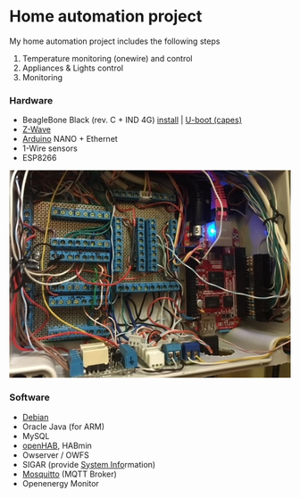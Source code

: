 
# Home automation project

My home automation project includes the following steps

1. Temperature monitoring (onewire) and control
2. Appliances & Lights control
3. Monitoring

### Hardware

- BeagleBone Black (rev. C + IND 4G) [install](https://github.com/div-co/home_automation/tree/master/beaglebone#install--reinstall-beaglebone) | [U-boot (capes)](https://github.com/div-co/home_automation/tree/master/beaglebone#configure-u-boot-cape)
- [Z-Wave](https://github.com/div-co/home_automation/tree/master/openhab/zwave)
- [Arduino](https://github.com/div-co/home_automation/tree/master/arduino) NANO + Ethernet
- 1-Wire sensors
- ESP8266

![BBB](https://github.com/div-co/home_automation/blob/master/beaglebone/img/bbb.jpg)

### Software

- [Debian](https://github.com/div-co/home_automation/tree/master/debian#os-configuration)
- Oracle Java (for ARM)
- MySQL
- [openHAB](https://github.com/div-co/home_automation/tree/master/openhab), HABmin
- Owserver / OWFS
- SIGAR (provide [System Info](https://github.com/div-co/home_automation/tree/master/debian/systeminfo)rmation)
- [Mosquitto](https://github.com/div-co/home_automation/blob/master/debian/mqtt/README.md.md) (MQTT Broker)
- Openenergy Monitor

